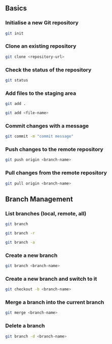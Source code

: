 ## Basics
### Initialise a new Git repository
```bash
git init
```
### Clone an existing repository
```bash
git clone <repository-url>
```
### Check the status of the repository
```bash
git status
```
### Add files to the staging area
```bash
git add .
```
```bash
git add <file-name>
```
### Commit changes with a message
```bash
git commit -m "commit message"
```
### Push changes to the remote repository
```bash
git push origin <branch-name>
```
### Pull changes from the remote repository
```bash
git pull origin <branch-name>
```

## Branch Management
### List branches (local, remote, all)
```bash
git branch
```
```bash
git branch -r
```
```bash
git branch -a
```
### Create a new branch
```bash
git branch <branch-name>
```
### Create a new branch and switch to it
```bash
git checkout -b <branch-name>
```
### Merge a branch into the current branch
```bash
git merge <branch-name>
```
### Delete a branch
```bash
git branch -d <branch-name>
```



